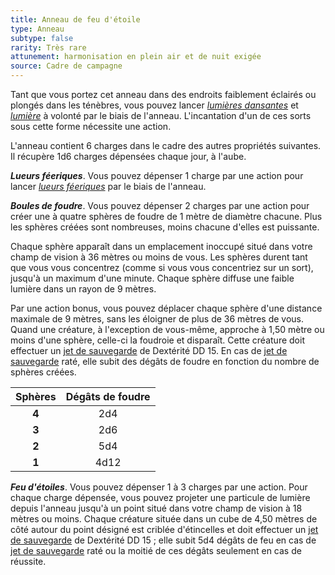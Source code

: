 ```yaml
---
title: Anneau de feu d'étoile
type: Anneau
subtype: false
rarity: Très rare
attunement: harmonisation en plein air et de nuit exigée
source: Cadre de campagne
---
```

Tant que vous portez cet anneau dans des endroits faiblement éclairés ou plongés dans les ténèbres, vous pouvez lancer [_lumières dansantes_](/grimoire/lumieres-dansantes/) et [_lumière_](/grimoire/lumiere/) à volonté par le biais de l'anneau. L'incantation d'un de ces sorts sous cette forme nécessite une action.

L'anneau contient 6 charges dans le cadre des autres propriétés suivantes. Il récupère 1d6 charges dépensées chaque jour, à l'aube.

_**Lueurs féeriques**_. Vous pouvez dépenser 1 charge par une action pour lancer [_lueurs féeriques_](/grimoire/lueurs-feeriques/) par le biais de l'anneau.

_**Boules de foudre**_. Vous pouvez dépenser 2 charges par une action pour créer une à quatre sphères de foudre de 1 mètre de diamètre chacune. Plus les sphères créées sont nombreuses, moins chacune d'elles est puissante.

Chaque sphère apparaît dans un emplacement inoccupé situé dans votre champ de vision à 36 mètres ou moins de vous. Les sphères durent tant que vous vous concentrez (comme si vous vous concentriez sur un sort), jusqu'à un maximum d'une minute. Chaque sphère diffuse une faible lumière dans un rayon de 9 mètres.

Par une action bonus, vous pouvez déplacer chaque sphère d'une distance maximale de 9 mètres, sans les éloigner de plus de 36 mètres de vous. Quand une créature, à l'exception de vous-même, approche à 1,50 mètre ou moins d'une sphère, celle-ci la foudroie et disparaît. Cette créature doit effectuer un [jet de sauvegarde](/utiliser-les-caracteristiques/#jets-de-sauvegarde) de Dextérité DD 15. En cas de [jet de sauvegarde](/utiliser-les-caracteristiques/#jets-de-sauvegarde) raté, elle subit des dégâts de foudre en fonction du nombre de sphères créées.

| Sphères | Dégâts de foudre |
|:-:|:-:|
| **4** | 2d4 |
| **3** | 2d6 |
| **2** | 5d4 |
| **1** | 4d12 |

_**Feu d'étoiles**_. Vous pouvez dépenser 1 à 3 charges par une action. Pour chaque charge dépensée, vous pouvez projeter une particule de lumière depuis l'anneau jusqu'à un point situé dans votre champ de vision à 18 mètres ou moins. Chaque créature située dans un cube de 4,50 mètres de côté autour du point désigné est criblée d'étincelles et doit effectuer un [jet de sauvegarde](/utiliser-les-caracteristiques/#jets-de-sauvegarde) de Dextérité DD 15 ; elle subit 5d4 dégâts de feu en cas de [jet de sauvegarde](/utiliser-les-caracteristiques/#jets-de-sauvegarde) raté ou la moitié de ces dégâts seulement en cas de réussite.
